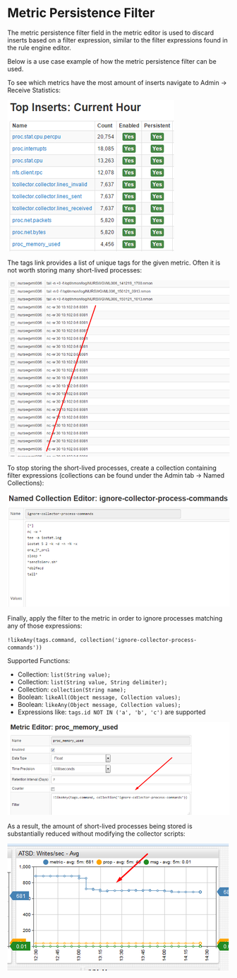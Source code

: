 # Metric Persistence Filter


The metric persistence filter field in the metric editor is used to discard
inserts based on a filter expression, similar to the filter expressions
found in the rule engine editor.

Below is a use case example of how the metric persistence filter can be
used.

To see which metrics have the most amount of inserts navigate to Admin
-\> Receive Statistics:

![](images/top_hourly_metrics.png "top_hourly_metrics")

The tags link provides a list of unique tags for the given metric. Often it is not worth storing many short-lived processes:

![](images/screenshot_2_1421925334.png "screenshot_2_1421925334")

To stop storing the short-lived processes, create a collection
containing filter expressions (collections can be found under the Admin
tab -\> Named Collections):

![](images/names_collections.png "names_collections")

Finally, apply the filter to the metric in order to ignore processes
matching any of those expressions:

`!likeAny(tags.command, collection('ignore-collector-process-commands'))`

Supported Functions:

-   Collection: `list(String value);`
-   Collection: `list(String value, String delimiter);`
-   Collection: `collection(String name);`
-   Boolean: `likeAll(Object message, Collection values);`
-   Boolean: `likeAny(Object message, Collection values);`
-   Expressions like: `tags.id NOT IN ('a', 'b', 'c')` are supported

![](images/screenshot_4_1421925441.png "screenshot_4_1421925441")

As a result, the amount of short-lived processes being stored is
substantially reduced without modifying the collector scripts:

![](images/screenshot_5_1421925689.png "screenshot_5_1421925689")
